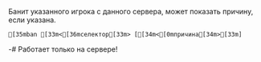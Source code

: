 Банит указанного игрока с данного сервера, может показать причину, если указана.
```ansi
[35mban [33m<[36mселектор[33m> [[34m<[0mпричина[34m>[33m]
```
-# Работает только на сервере!